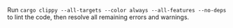 Run `cargo clippy --all-targets --color always --all-features --no-deps` to lint the code, then resolve all remaining errors and warnings.
